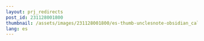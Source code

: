 ```yaml
---
layout: prj_redirects
post_id: 231128001800
thumbnail: /assets/images/231128001800/es-thumb-unclesnote-obsidian_callouts_and_quote_block.png
lang: es
---
```

